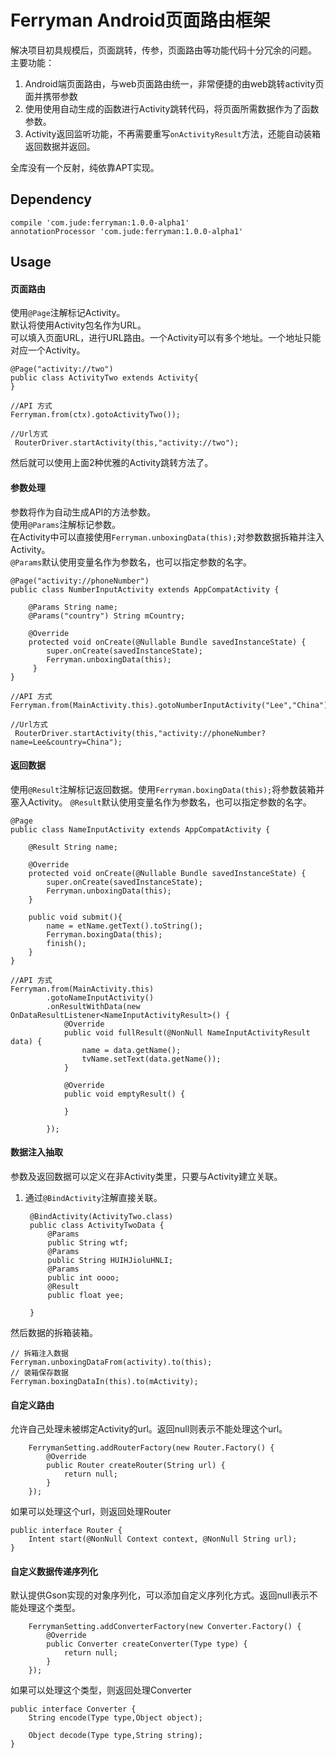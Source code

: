 # Ferryman Android页面路由框架

解决项目初具规模后，页面跳转，传参，页面路由等功能代码十分冗余的问题。
主要功能：

1. Android端页面路由，与web页面路由统一，非常便捷的由web跳转activity页面并携带参数
2. 使用使用自动生成的函数进行Activity跳转代码，将页面所需数据作为了函数参数。
3. Activity返回监听功能，不再需要重写`onActivityResult`方法，还能自动装箱返回数据并返回。

全库没有一个反射，纯依靠APT实现。

## Dependency

    compile 'com.jude:ferryman:1.0.0-alpha1'
    annotationProcessor 'com.jude:ferryman:1.0.0-alpha1'

## Usage

#### 页面路由
使用`@Page`注解标记Activity。  
默认将使用Activity包名作为URL。  
可以填入页面URL，进行URL路由。一个Activity可以有多个地址。一个地址只能对应一个Activity。  

    @Page("activity://two")
    public class ActivityTwo extends Activity{
    }

    //API 方式
    Ferryman.from(ctx).gotoActivityTwo());

    //Url方式
     RouterDriver.startActivity(this,"activity://two");

然后就可以使用上面2种优雅的Activity跳转方法了。

#### 参数处理
参数将作为自动生成API的方法参数。  
使用`@Params`注解标记参数。  
在Activity中可以直接使用`Ferryman.unboxingData(this);`对参数数据拆箱并注入Activity。  
`@Params`默认使用变量名作为参数名，也可以指定参数的名字。  

    @Page("activity://phoneNumber")
    public class NumberInputActivity extends AppCompatActivity {

        @Params String name;
        @Params("country") String mCountry;

        @Override
        protected void onCreate(@Nullable Bundle savedInstanceState) {
            super.onCreate(savedInstanceState);
            Ferryman.unboxingData(this);
         }
    }

    //API 方式
    Ferryman.from(MainActivity.this).gotoNumberInputActivity("Lee","China");

    //Url方式
     RouterDriver.startActivity(this,"activity://phoneNumber?name=Lee&country=China");



#### 返回数据
使用`@Result`注解标记返回数据。使用`Ferryman.boxingData(this);`将参数装箱并塞入Activity。
`@Result`默认使用变量名作为参数名，也可以指定参数的名字。

    @Page
    public class NameInputActivity extends AppCompatActivity {

        @Result String name;

        @Override
        protected void onCreate(@Nullable Bundle savedInstanceState) {
            super.onCreate(savedInstanceState);
            Ferryman.unboxingData(this);
        }

        public void submit(){
            name = etName.getText().toString();
            Ferryman.boxingData(this);
            finish();
        }
    }

    //API 方式
    Ferryman.from(MainActivity.this)
            .gotoNameInputActivity()
            .onResultWithData(new OnDataResultListener<NameInputActivityResult>() {
                @Override
                public void fullResult(@NonNull NameInputActivityResult data) {
                    name = data.getName();
                    tvName.setText(data.getName());
                }

                @Override
                public void emptyResult() {

                }

            });

#### 数据注入抽取
参数及返回数据可以定义在非Activity类里，只要与Activity建立关联。  
1. 通过`@BindActivity`注解直接关联。

        @BindActivity(ActivityTwo.class)
        public class ActivityTwoData {
            @Params
            public String wtf;
            @Params
            public String HUIHJioluHNLI;
            @Params
            public int oooo;
            @Result
            public float yee;

        }

然后数据的拆箱装箱。  

    // 拆箱注入数据
    Ferryman.unboxingDataFrom(activity).to(this);
    // 装箱保存数据
    Ferryman.boxingDataIn(this).to(mActivity);

#### 自定义路由
允许自己处理未被绑定Activity的url。返回null则表示不能处理这个url。  

        FerrymanSetting.addRouterFactory(new Router.Factory() {
            @Override
            public Router createRouter(String url) {
                return null;
            }
        });

如果可以处理这个url，则返回处理Router  

    public interface Router {
        Intent start(@NonNull Context context, @NonNull String url);
    }

#### 自定义数据传递序列化
默认提供Gson实现的对象序列化，可以添加自定义序列化方式。返回null表示不能处理这个类型。  

        FerrymanSetting.addConverterFactory(new Converter.Factory() {
            @Override
            public Converter createConverter(Type type) {
                return null;
            }
        });

如果可以处理这个类型，则返回处理Converter  

    public interface Converter {
        String encode(Type type,Object object);

        Object decode(Type type,String string);
    }
